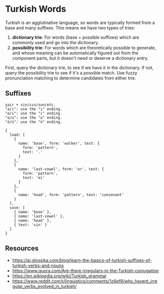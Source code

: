 # Turkish Words

Turkish is an agglutinative language, so words are typically formed from
a base and many suffixes. This means we have two types of tries:

1. **dictionary trie**: For words (base + possible suffixes) which are
   commonly used and go into the dictionary.
2. **possibility trie**: For words which are theoretically possible to
   generate, and whose meaning can be automatically figured out from the
   component parts, but it doesn't need or deserve a dictionary entry.

First, query the dictionary trie, to see if we have it in the
dictionary. If not, query the possibility trie to see if it's a possible
match. Use fuzzy pronunciation matching to determine candidates from
either trie.

## Suffixes

```
şair + sin/sın/sun/etc.
"a/ı": use the "ı" ending.
"e/i": use the "i" ending.
"o/u": use the "u" ending.
"ö/ü": use the "ü" ending.

{
  load: [
    {
      name: 'base', form: 'walker', test: {
        form: 'pattern',
        text: '.'
      }
    },
    {
      name: 'last-vowel', form: 'or', test: {
        form: 'pattern',
        text: 'ei'
      }
    },
    {
      name: 'head', form: 'pattern', text: 'consonant'
    }
  ],
  save: [
    { name: 'base' },
    { name: 'last-vowel' },
    { name: 'head' },
    { text: 'sin' }
  ]
}
```

## Resources

- https://ai.glossika.com/blog/learn-the-basics-of-turkish-suffixes-of-turkish-verbs-and-nouns
- https://www.quora.com/Are-there-irregulars-in-the-Turkish-conjugation
- https://en.wikipedia.org/wiki/Turkish_grammar
- https://www.reddit.com/r/linguistics/comments/1z8ef8/why_havent_irregular_verbs_evolved_in_turkish/
